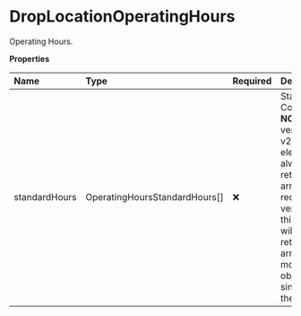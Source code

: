 # DropLocationOperatingHours

Operating Hours.

**Properties**

| Name          | Type                          | Required | Description                                                                                                                                                                                                                                                  |
| :------------ | :---------------------------- | :------- | :----------------------------------------------------------------------------------------------------------------------------------------------------------------------------------------------------------------------------------------------------------- |
| standardHours | OperatingHoursStandardHours[] | ❌       | StandardHours Container. **NOTE:** For versions >= v2, this element will always be returned as an array. For requests using version = v1, this element will be returned as an array if there is more than one object and a single object if there is only 1. |

<!-- This file was generated by liblab | https://liblab.com/ -->
